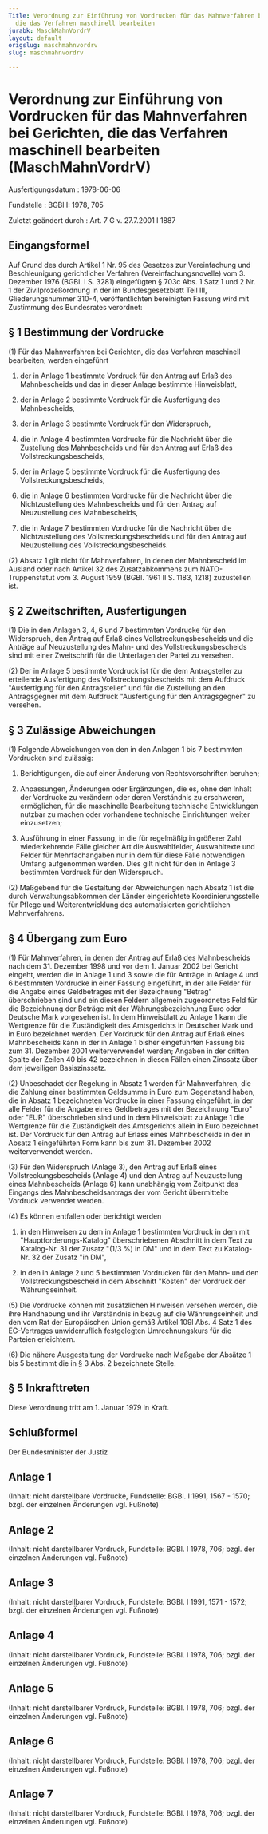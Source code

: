 ```yaml
---
Title: Verordnung zur Einführung von Vordrucken für das Mahnverfahren bei Gerichten,
  die das Verfahren maschinell bearbeiten
jurabk: MaschMahnVordrV
layout: default
origslug: maschmahnvordrv
slug: maschmahnvordrv

---
```


# Verordnung zur Einführung von Vordrucken für das Mahnverfahren bei Gerichten, die das Verfahren maschinell bearbeiten (MaschMahnVordrV)

Ausfertigungsdatum
:   1978-06-06

Fundstelle
:   BGBl I: 1978, 705

Zuletzt geändert durch
:   Art. 7 G v. 27.7.2001 I 1887


## Eingangsformel

Auf Grund des durch Artikel 1 Nr. 95 des Gesetzes zur Vereinfachung
und Beschleunigung gerichtlicher Verfahren (Vereinfachungsnovelle) vom
3\. Dezember 1976 (BGBl. I S. 3281) eingefügten § 703c Abs. 1 Satz 1
und 2 Nr. 1 der Zivilprozeßordnung in der im Bundesgesetzblatt Teil
III, Gliederungsnummer 310-4, veröffentlichten bereinigten Fassung
wird mit Zustimmung des Bundesrates verordnet:


## § 1 Bestimmung der Vordrucke

(1) Für das Mahnverfahren bei Gerichten, die das Verfahren maschinell
bearbeiten, werden eingeführt

1.  der in Anlage 1 bestimmte Vordruck für den Antrag auf Erlaß des
    Mahnbescheids und das in dieser Anlage bestimmte Hinweisblatt,


2.  der in Anlage 2 bestimmte Vordruck für die Ausfertigung des
    Mahnbescheids,


3.  der in Anlage 3 bestimmte Vordruck für den Widerspruch,


4.  die in Anlage 4 bestimmten Vordrucke für die Nachricht über die
    Zustellung des Mahnbescheids und für den Antrag auf Erlaß des
    Vollstreckungsbescheids,


5.  der in Anlage 5 bestimmte Vordruck für die Ausfertigung des
    Vollstreckungsbescheids,


6.  die in Anlage 6 bestimmten Vordrucke für die Nachricht über die
    Nichtzustellung des Mahnbescheids und für den Antrag auf Neuzustellung
    des Mahnbescheids,


7.  die in Anlage 7 bestimmten Vordrucke für die Nachricht über die
    Nichtzustellung des Vollstreckungsbescheids und für den Antrag auf
    Neuzustellung des Vollstreckungsbescheids.




(2) Absatz 1 gilt nicht für Mahnverfahren, in denen der Mahnbescheid
im Ausland oder nach Artikel 32 des Zusatzabkommens zum NATO-
Truppenstatut vom 3. August 1959 (BGBl. 1961 II S. 1183, 1218)
zuzustellen ist.


## § 2 Zweitschriften, Ausfertigungen

(1) Die in den Anlagen 3, 4, 6 und 7 bestimmten Vordrucke für den
Widerspruch, den Antrag auf Erlaß eines Vollstreckungsbescheids und
die Anträge auf Neuzustellung des Mahn- und des
Vollstreckungsbescheids sind mit einer Zweitschrift für die Unterlagen
der Partei zu versehen.

(2) Der in Anlage 5 bestimmte Vordruck ist für die dem Antragsteller
zu erteilende Ausfertigung des Vollstreckungsbescheids mit dem
Aufdruck "Ausfertigung für den Antragsteller" und für die Zustellung
an den Antragsgegner mit dem Aufdruck "Ausfertigung für den
Antragsgegner" zu versehen.


## § 3 Zulässige Abweichungen

(1) Folgende Abweichungen von den in den Anlagen 1 bis 7 bestimmten
Vordrucken sind zulässig:

1.  Berichtigungen, die auf einer Änderung von Rechtsvorschriften beruhen;


2.  Anpassungen, Änderungen oder Ergänzungen, die es, ohne den Inhalt der
    Vordrucke zu verändern oder deren Verständnis zu erschweren,
    ermöglichen, für die maschinelle Bearbeitung technische Entwicklungen
    nutzbar zu machen oder vorhandene technische Einrichtungen weiter
    einzusetzen;


3.  Ausführung in einer Fassung, in die für regelmäßig in größerer Zahl
    wiederkehrende Fälle gleicher Art die Auswahlfelder, Auswahltexte und
    Felder für Mehrfachangaben nur in dem für diese Fälle notwendigen
    Umfang aufgenommen werden. Dies gilt nicht für den in Anlage 3
    bestimmten Vordruck für den Widerspruch.




(2) Maßgebend für die Gestaltung der Abweichungen nach Absatz 1 ist
die durch Verwaltungsabkommen der Länder eingerichtete
Koordinierungsstelle für Pflege und Weiterentwicklung des
automatisierten gerichtlichen Mahnverfahrens.


## § 4 Übergang zum Euro

(1) Für Mahnverfahren, in denen der Antrag auf Erlaß des Mahnbescheids
nach dem 31. Dezember 1998 und vor dem 1. Januar 2002 bei Gericht
eingeht, werden die in Anlage 1 und 3 sowie die für Anträge in Anlage
4 und 6 bestimmten Vordrucke in einer Fassung eingeführt, in der alle
Felder für die Angabe eines Geldbetrages mit der Bezeichnung "Betrag"
überschrieben sind und ein diesen Feldern allgemein zugeordnetes Feld
für die Bezeichnung der Beträge mit der Währungsbezeichnung Euro oder
Deutsche Mark vorgesehen ist. In dem Hinweisblatt zu Anlage 1 kann die
Wertgrenze für die Zuständigkeit des Amtsgerichts in Deutscher Mark
und in Euro bezeichnet werden. Der Vordruck für den Antrag auf Erlaß
eines Mahnbescheids kann in der in Anlage 1 bisher eingeführten
Fassung bis zum 31. Dezember 2001 weiterverwendet werden; Angaben in
der dritten Spalte der Zeilen 40 bis 42 bezeichnen in diesen Fällen
einen Zinssatz über dem jeweiligen Basiszinssatz.

(2) Unbeschadet der Regelung in Absatz 1 werden für Mahnverfahren, die
die Zahlung einer bestimmten Geldsumme in Euro zum Gegenstand haben,
die in Absatz 1 bezeichneten Vordrucke in einer Fassung eingeführt, in
der alle Felder für die Angabe eines Geldbetrages mit der Bezeichnung
"Euro" oder "EUR" überschrieben sind und in dem Hinweisblatt zu Anlage
1 die Wertgrenze für die Zuständigkeit des Amtsgerichts allein in Euro
bezeichnet ist. Der Vordruck für den Antrag auf Erlass eines
Mahnbescheids in der in Absatz 1 eingeführten Form kann bis zum 31.
Dezember 2002 weiterverwendet werden.

(3) Für den Widerspruch (Anlage 3), den Antrag auf Erlaß eines
Vollstreckungsbescheids (Anlage 4) und den Antrag auf Neuzustellung
eines Mahnbescheids (Anlage 6) kann unabhängig vom Zeitpunkt des
Eingangs des Mahnbescheidsantrags der vom Gericht übermittelte
Vordruck verwendet werden.

(4) Es können entfallen oder berichtigt werden

1.  in den Hinweisen zu dem in Anlage 1 bestimmten Vordruck in dem mit
    "Hauptforderungs-Katalog" überschriebenen Abschnitt in dem Text zu
    Katalog-Nr. 31 der Zusatz "(1/3 %) in DM" und in dem Text zu Katalog-
    Nr. 32 der Zusatz "in DM",


2.  in den in Anlage 2 und 5 bestimmten Vordrucken für den Mahn- und den
    Vollstreckungsbescheid in dem Abschnitt "Kosten" der Vordruck der
    Währungseinheit.




(5) Die Vordrucke können mit zusätzlichen Hinweisen versehen werden,
die ihre Handhabung und ihr Verständnis in bezug auf die
Währungseinheit und den vom Rat der Europäischen Union gemäß Artikel
109l Abs. 4 Satz 1 des EG-Vertrages unwiderruflich festgelegten
Umrechnungskurs für die Parteien erleichtern.

(6) Die nähere Ausgestaltung der Vordrucke nach Maßgabe der Absätze 1
bis 5 bestimmt die in § 3 Abs. 2 bezeichnete Stelle.


## § 5 Inkrafttreten

Diese Verordnung tritt am 1. Januar 1979 in Kraft.


## Schlußformel

Der Bundesminister der Justiz


## Anlage 1

(Inhalt: nicht darstellbare Vordrucke,
Fundstelle: BGBl. I 1991, 1567 - 1570;
bzgl. der einzelnen Änderungen vgl. Fußnote)


## Anlage 2

(Inhalt: nicht darstellbarer Vordruck,
Fundstelle: BGBl. I 1978, 706;
bzgl. der einzelnen Änderungen vgl. Fußnote)


## Anlage 3

(Inhalt: nicht darstellbarer Vordruck,
Fundstelle: BGBl. I 1991, 1571 - 1572;
bzgl. der einzelnen Änderungen vgl. Fußnote)


## Anlage 4

(Inhalt: nicht darstellbarer Vordruck,
Fundstelle: BGBl. I 1978, 706;
bzgl. der einzelnen Änderungen vgl. Fußnote)


## Anlage 5

(Inhalt: nicht darstellbarer Vordruck,
Fundstelle: BGBl. I 1978, 706;
bzgl. der einzelnen Änderungen vgl. Fußnote)


## Anlage 6

(Inhalt: nicht darstellbarer Vordruck,
Fundstelle: BGBl. I 1978, 706;
bzgl. der einzelnen Änderungen vgl. Fußnote)


## Anlage 7

(Inhalt: nicht darstellbarer Vordruck,
Fundstelle: BGBl. I 1978, 706;
bzgl. der einzelnen Änderungen vgl. Fußnote)

